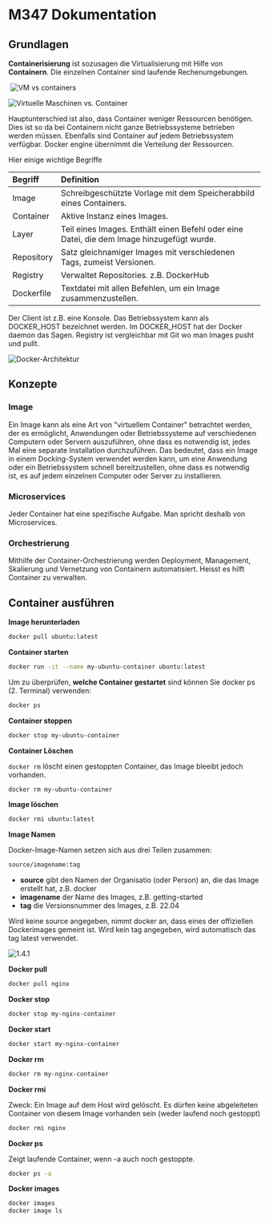 # M347 Dokumentation



## Grundlagen

**Containerisierung** ist sozusagen die Virtualisierung mit Hilfe von **Containern**. Die einzelnen Container sind laufende Rechenumgebungen.

​					![VM vs containers](https://cdn.hashnode.com/res/hashnode/image/upload/v1596298477648/alMXfcmFx.png?auto=compress,format&format=webp)



![Virtuelle Maschinen vs. Container](https://gbssg.gitlab.io/m347/img/kap1/1-1.PNG)



Hauptunterschied ist also, dass Container weniger Ressourcen benötigen. Dies ist so da bei Containern nicht ganze Betriebssysteme betrieben werden müssen. Ebenfalls sind Container auf jedem Betriebssystem verfügbar. Docker engine übernimmt die Verteilung der Ressourcen.



Hier einige wichtige Begriffe

| Begriff    | Definition                                                   |
| :--------- | :----------------------------------------------------------- |
| Image      | Schreibgeschützte Vorlage mit dem Speicherabbild eines Containers. |
| Container  | Aktive Instanz eines Images.                                 |
| Layer      | Teil eines Images. Enthält einen Befehl oder eine Datei, die dem Image hinzugefügt wurde. |
| Repository | Satz gleichnamiger Images mit verschiedenen Tags, zumeist Versionen. |
| Registry   | Verwaltet Repositories. z.B. DockerHub                       |
| Dockerfile | Textdatei mit allen Befehlen, um ein Image zusammenzustellen. |



Der Client ist z.B. eine Konsole. Das Betriebssystem kann als DOCKER_HOST bezeichnet werden. Im DOCKER_HOST hat der Docker daemon das Sagen. Registry ist vergleichbar mit Git wo man Images pusht und pullt.

![Docker-Architektur](https://gbssg.gitlab.io/m347/img/kap1/docker-architecture.svg)



## Konzepte



### Image

Ein Image kann als eine Art von "virtuellem Container" betrachtet werden, der es ermöglicht, Anwendungen oder Betriebssysteme auf verschiedenen Computern oder Servern auszuführen, ohne dass es notwendig ist, jedes Mal eine separate Installation durchzuführen. Das bedeutet, dass ein Image in einem Docking-System verwendet werden kann, um eine Anwendung oder ein Betriebssystem schnell bereitzustellen, ohne dass es notwendig ist, es auf jedem einzelnen Computer oder Server zu installieren.



### Microservices

Jeder Container hat eine spezifische Aufgabe. Man spricht deshalb von Microservices.



### Orchestrierung

Mithilfe der Container-Orchestrierung werden Deployment, Management, Skalierung und Vernetzung von Containern automatisiert. Heisst es hilft Container zu verwalten.



## Container ausführen



**Image herunterladen**

```bash
docker pull ubuntu:latest
```

**Container starten**

```bash
docker run -it --name my-ubuntu-container ubuntu:latest
```

Um zu überprüfen, **welche Container gestartet** sind können Sie docker ps (2. Terminal) verwenden:

```bash
docker ps
```

**Container stoppen**

```bash
docker stop my-ubuntu-container
```

**Container Löschen**

`docker rm` löscht einen gestoppten Container, das Image bleeibt jedoch vorhanden.

```bash
docker rm my-ubuntu-container
```

**Image löschen**

```bash
docker rmi ubuntu:latest
```



**Image Namen**

Docker-Image-Namen setzen sich aus drei Teilen zusammen:

```bash
source/imagename:tag
```

- **source** gibt den Namen der Organisatio (oder Person) an, die das Image erstellt hat, z.B. docker
- **imagename** der Name des Images, z.B. getting-started
- **tag** die Versionsnummer des Images, z.B. 22.04

Wird keine source angegeben, nimmt docker an, dass eines der offiziellen Dockerimages gemeint ist. Wird kein tag angegeben, wird automatisch das tag latest verwendet.



![1.4.1](https://gbssg.gitlab.io/m347/img/kap1/4-1.PNG)



**Docker pull**

```bash
docker pull nginx
```

**Docker stop**

```bash
docker stop my-nginx-container
```

**Docker start**

```bash
docker start my-nginx-container
```

**Docker rm**

```bash
docker rm my-nginx-container
```

**Docker rmi**

Zweck: Ein Image auf dem Host wird gelöscht. Es dürfen keine abgeleiteten Container von diesem Image vorhanden sein (weder laufend noch gestoppt)

```bash
docker rmi nginx
```

**Docker ps**

Zeigt laufende Container, wenn -a auch noch gestoppte.

```bash
docker ps -a
```

**Docker images**

```bash
docker images
docker image ls
```

